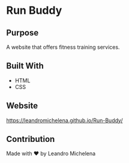 # Run Buddy

## Purpose
A website that offers fitness training services.

## Built With
* HTML
* CSS

## Website
https://leandromichelena.github.io/Run-Buddy/

## Contribution
Made with ❤️ by Leandro Michelena
